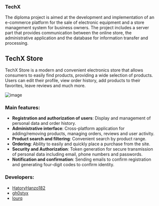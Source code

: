 ### TechX

The diploma project is aimed at the development and implementation of an e-commerce platform for the sale of 
electronic equipment and a store management system for business owners. 
The project includes a server part that provides communication between the online store, the administrative application and the database for information transfer and processing.

## TechX Store
TechX Store is a modern and convenient electronics store that allows consumers to easily find products, 
providing a wide selection of products. Users can edit their profile, view order history, add products to 
their favorites, leave reviews and much more.

![image](https://github.com/HatoryHanzo182/TechX/assets/55142468/692ebc2c-20d3-45c9-9c1a-ab09ea5925dd)

### Main features:
- **Registration and authorization of users**: Display and management of personal data and order history.
- **Administrative interface**: Cross-platform application for adding/removing products, managing orders, reviews and user activity.
- **Product search and filtering**: Convenient search by product range.
- **Ordering**: Ability to easily and quickly place a purchase from the site.
- **Security and Authorization**: Token generation for secure transmission of personal data including email, phone numbers and passwords.
- **Notification and confirmation**: Sending emails to confirm registration and generating four-digit codes to confirm identity.

### Developers:
- [HatoryHanzo182](https://github.com/HatoryHanzo182)
- [gh0styx](https://github.com/gh0styx)
- [lourq](https://github.com/lourq)
